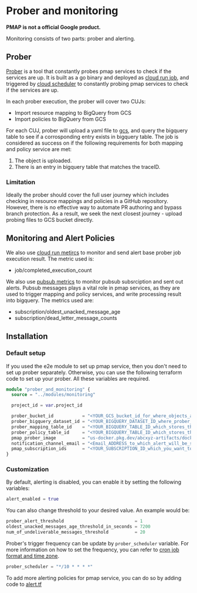 # Prober and monitoring

**PMAP is not a official Google product.**

Monitoring consists of two parts: prober and alerting.

## Prober

[Prober](../prober/) is a tool that constantly probes pmap services to check if
the services are up. It is built as a go binary and deployed as [cloud run
job](https://cloud.google.com/run/docs/overview/what-is-cloud-run#jobs), and
triggered by [cloud scheduler](https://cloud.google.com/scheduler) to constantly
probing pmap services to check if the services are up.

In each prober execution, the prober will cover two CUJs:

- Import resource mapping to BigQuery from GCS
- Import policies to BigQuery from GCS

For each CUJ, prober will upload a yaml file to
[gcs](https://cloud.google.com/storage), and query the bigquery table to see if
a corrosponding entry exists in bigquery table. The job is considered as success
on if the following requirements for both mapping and policy service are met:

1. The object is uploaded.
2. There is an entry in bigquery table that matches the traceID.

### Limitation

Ideally the prober should cover the full user journey which includes checking in
resource mappings and policies in a GitHub repository. However, there is no
effective way to automate PR authoring and bypass branch protection. As a result,
we seek the next closest journey - upload probing files to GCS bucket directly.

## Monitoring and Alert Policies

We also use [cloud run
metircs](https://cloud.google.com/monitoring/api/metrics_gcp#gcp-run) to monitor
and send alert base prober job execution result. The metric used is:

- job/completed_execution_count

We also use [pubsub
metrics](https://cloud.google.com/monitoring/api/metrics_gcp#gcp-pubsub) to
monitor pubsub subsrciption and sent out alerts. Pubsub messages plays a vital role in pmap services, as they are used to trigger mapping and policy
services, and write processing result into bigquery. The metrics used are:

- subscription/oldest_unacked_message_age
- subscription/dead_letter_message_counts

## Installation

### Default setup

If you used the e2e module to set up pmap service, then you don't need to set up
prober separately. Otherwise, you can use the following terraform code to set up
your prober. All these variables are required.

```terraform
module "prober_and_monitoring" {
  source = "../modules/monitoring"

  project_id = var.project_id

  prober_bucket_id           = "<YOUR_GCS_bucket_id_for_where_objects_are_uploaded to>"
  prober_bigquery_dataset_id = "<YOUR_BIGQUERY_DATASET_ID_where_prober_run_queries_from>"
  prober_mapping_table_id    = "<YOUR_BIGQUERY_TABLE_ID_which_stores_the_resource_mapping_result>"
  prober_policy_table_id     = "<YOUR_BIGQUERY_TABLE_ID_which_stores_the_policy_result>"
  pmap_prober_image          = "us-docker.pkg.dev/abcxyz-artifacts/docker-images/pmap-prober:0.0.4-amd64" # change image version
  notification_channel_email = "<Email_ADDRESS_to_which_alert_will_be_sent_to>"
  pmap_subscription_ids      = "<YOUR_SUBSCRIPTION_ID_which_you_want_to_monitor_on>"
}
```

### Customization

By default, alerting is disabled, you can enable it by setting the following
variables:

```terraform
alert_enabled = true
```

You can also change threshold to your desired value. An example would be:

```terraform
prober_alert_threshold                           = 1
oldest_unacked_messages_age_threshold_in_seconds = 7200
num_of_undeliverable_messages_threshold          = 20
```

Prober's trigger frequency can be update by `prober_scheduler` variable. For
more information on how to set the frequency, you can refer to [cron job format
and time
zone](https://cloud.google.com/scheduler/docs/configuring/cron-job-schedules?&_ga=2.26495481.-578386315.1680561063#defining_the_job_schedule.).

```terraform
prober_scheduler = "*/10 * * * *"
```

To add more alerting policies for pmap service, you can do so by adding code to
[alert.tf](../terraform/modules/monitoring/alert.tf)
